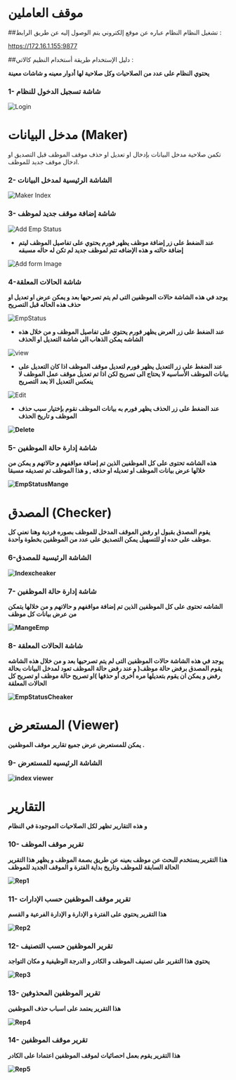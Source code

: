 # موقف العاملين


<!-- ## المقدمة
يهدف النظيم الي تصنيف العاملين بالبنك حسب توجيهات مجلس الإدارة الي عدد من الفئات متفق عليها ، واسنخراج التقارير المناسبة.

####مزايا النظيم
* ادخال وحفظ موقف الموظف حسب التصنيف. 
* التصديق على الحالة المدخلة للموظف بصوره فردية او بصورة جماعية. 
* استرجاع أي بيانات عن موقف الموظف بصورة تاريخية. 
* استخراج التقارير المطلوبة بصورة سريعة.
* إدارة صلاحيات المستخدمين.

####وصف النظام
يوجد في النظام عدد من الصلاحيات  ( مدخل البيانات(Maker) –   مصدق(Checker) - مستعرض (Viewer)).

 * يكمن دور مدخل البيانات بإدخال او تعديل او حذف موقف الموظف قبل التصديق. او ادخال موقف جديد للموظف.
 * بينما يقوم المصدق بقبول او رفض الموقف المدخل للموظف بصوره فردية وهنا نعني كل موظف على حده او للتسهيل يمكن التصديق على عدد من الموظفين بخطوة واحدة.  
* عند تعديل موقف الموظف المصدق مسبقا يقوم النظام بحفظ الحالة السابقة للموظف وتاريخ انتهاء الموقف السابق
 وإدخال الموقف الجديد للموظف وذلك لعمل مرجعية تاريخية عن الموظفين.
* كما يمكن للمستعرض  عرض جميع تقارير موقف الموظفين . -->

##تشغيل النظام
النظام عباره عن موقع إلكتروني يتم الوصول إليه عن طريق الرابط :

<a href="https://172.16.1.155:9877/"  target="_blank" rel="noopener"> https://172.16.1.155:9877 </a>

##دليل الإستخدام
طريقة أستخدام النظيم كالاتي :

<b>يحتوي النظام على عدد من الصلاحيات وكل صلاحية لها أدوار معينه و شاشات معينة </b>
### 1- شاشة تسجيل الدخول للنظام

![Login](images/Login.png)

# مدخل البيانات (Maker)
تكمن صلاحية مدخل البيانات بإدخال او تعديل او حذف موقف الموظف قبل التصديق او ادخال موقف جديد للموظف.
### 2- الشاشة الرئيسية لمدخل البيانات 
 
![Maker Index](images/indexformaker.png)

### 3- شاشة إضافة موقف جديد لموظف 

![Add Emp Status](images/AddEmp.png)

* <b> عند الضغط على زر إضافة موظف يظهر فورم يحتوي على تفاصيل الموظف ليتم إضافة حالته و هذه الإضافه تتم لموظف جديد لم تكن له حاله مسبقه
</b>

![ِAdd form Image](images/addform.png)

### 4-شاشة الحالات المعلقة
<b> يوجد في هذه الشاشة حالات الموظفين التى لم يتم تصرحيها بعد و يمكن عرض او تعديل او حذف هذه الحاله قبل التصريح</b>

![EmpStatus](images/EmpStatus.png)

* <b> عند الضغط على زر العرض يظهر فورم يحتوي على تفاصيل الموظف و من خلال هذه الشاشه يمكن الذهاب الى شاشة التعديل او الحذف</b>

![view](images/view.png)

* <b> عند الضغط على زر التعديل يظهر فورم لتعديل موقف الموظف اذا كان التعديل على بيانات الموظف الأساسيه لا يحتاج الى تصريح لكن اذا تم تعديل موقف عمل الموظف لا ينعكس التعديل الا بعد التصريح</b>


![Edit](images/Edit.png)

* <b>عند الضغط على زر الحذف يظهر فورم به بيانات الموظف نقوم بإختيار سبب حذف الموظف و تاريخ الحذف

![Delete](images/Delete.png)

### 5- شاشة إدارة حالة الموظفين
<b>هذه الشاشه تحتوى على كل الموظفين الذين تم إضافة مواقفهم و حالاتهم و يمكن من خلالها عرض بيانات الموظف  او  تعديله او حذفه , و هذا الموظف تم تصديقه مسبقا</b>

![EmpStatusMange](images/EmpStatusMange.png)

# المصدق (Checker)
 يقوم المصدق بقبول او رفض الموقف المدخل للموظف بصوره فردية وهنا نعني كل موظف على حده او للتسهيل يمكن التصديق على عدد من الموظفين بخطوة واحدة.

### 6-الشاشة الرئيسية للمصدق

![Indexcheaker](images/Indexcheaker.png)

### 7- شاشة إدارة حالة الموظفين
الشاشه تحتوى على كل الموظفين الذين تم إضافة مواقفهم و حالاتهم و من خلالها يتمكن من عرض بيانات كل موظف

![MangeEmp](images/MangeEmp.png)

### 8- شاشة الحالات المعلقة

 يوجد في هذه الشاشة حالات الموظفين التى لم يتم تصرحيها بعد و من خلال هذه الشاشه يقوم المصدق برفض حالة موظف( و عند رفض حالة الموظف تعود لمدخل البيانات بحالة رفض و يمكن ان يقوم بتعديلها مره أخرى أو حذفها )او تصريح حالة موظف او تصريح كل الحالات المعلقة

![EmpStatusCheaker](images/EmpStatusCheaker.png)

# المستعرض (Viewer)
يمكن للمستعرض عرض جميع تقارير موقف الموظفين .

### 9- الشاشة الرئيسيه للمستعرض

![index viewer](images/indexviewer.png)

# التقارير

و هذه التقارير تظهر لكل الصلاحيات الموجودة في النظام 

### 10-  تقرير موقف الموظف


هذا التقرير يستخدم للبحث عن موظف بعينه عن طريق بصمة الموظف و يظهر هذا التقرير  الحالة السابقة للموظف وتاريخ بداية الفترة و الموقف الجديد للموظف

![Rep1](images/Rep1.png)



### 11- تقرير موقف الموظفين حسب الإدارات

هذا التقرير يحتوي على الفترة و الإدارة و الإدارة الفرعية و القسم 

![Rep2](images/Rep2.png)

### 12- تقرير الموظفين حسب التصنيف
يحتوي هذا التقرير على تصنيف الموظف و الكادر و الدرجة الوظيفية و مكان التواجد

![Rep3](images/Rep3.png)

### 13- تقرير الموظفين المحذوفين
هذا التقرير يعتمد على اسباب حذف الموظفين

![Rep4](images/Rep4.png)

### 14- تقرير موقف الموظفين
هذا التقرير يقوم بعمل احصائيات لموقف الموظفين اعتمادا على الكادر 

![Rep5](images/Rep5.png)